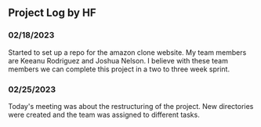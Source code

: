 ## Project Log by HF

### 02/18/2023

Started to set up a repo for the amazon clone website. My team members are Keeanu Rodriguez and Joshua Nelson. I believe with these team members we can complete this project in a two to three week sprint.

### 02/25/2023

Today's meeting was about the restructuring of the project. New directories were created and the team was assigned to different tasks.
